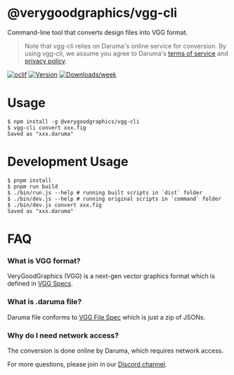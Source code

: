 @verygoodgraphics/vgg-cli
=================

Command-line tool that converts design files into VGG format.

> Note that vgg-cli relies on Daruma's online service for conversion. By using vgg-cli, we assume you agree to Daruma's [terms of service](https://daruma.run/terms) and [privacy policy](https://daruma.run/privacy).

[![oclif](https://img.shields.io/badge/cli-oclif-brightgreen.svg)](https://oclif.io)
[![Version](https://img.shields.io/npm/v/@verygoodgraphics/vgg-cli.svg)](https://npmjs.org/package/@verygoodgraphics/vgg-cli)
[![Downloads/week](https://img.shields.io/npm/dw/@verygoodgraphics/vgg-cli.svg)](https://npmjs.org/package/@verygoodgraphics/vgg-cli)


# Usage
```sh-session
$ npm install -g @verygoodgraphics/vgg-cli
$ vgg-cli convert xxx.fig
Saved as "xxx.daruma"
```
# Development Usage

```sh-session
$ pnpm install
$ pnpm run build
$ ./bin/run.js --help # running built scripts in `dist` folder
$ ./bin/dev.js --help # running original scripts in `command` folder
$ ./bin/dev.js convert xxx.fig
Saved as "xxx.daruma"
```

# FAQ

### What is VGG format?

VeryGoodGraphics (VGG) is a next-gen vector graphics format which is defined in [VGG Specs](https://docs.verygoodgraphics.com/specs/overview).

### What is .daruma file?

Daruma file conforms to [VGG File Spec](https://docs.verygoodgraphics.com/specs/file) which is just a zip of JSONs.

### Why do I need network access?

The conversion is done online by Daruma, which requires network access.


For more questions, please join in our [Discord channel](https://discord.gg/89fFapjfgM).
